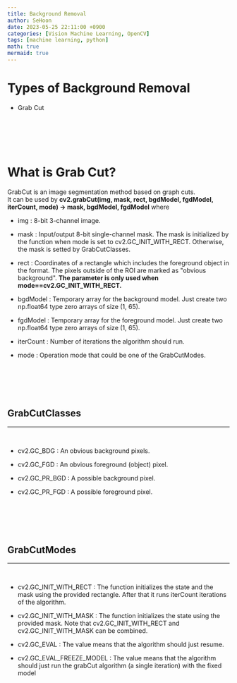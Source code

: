```yaml
---
title: Background Removal
author: SeHoon
date: 2023-05-25 22:11:00 +0900
categories: [Vision Machine Learning, OpenCV]
tags: [machine learning, python]
math: true
mermaid: true
---
```


# Types of Background Removal

+ Grab Cut

<br><br><br><br>

# What is Grab Cut?
GrabCut is an image segmentation method based on graph cuts.<br>
It can be used by **cv2.grabCut(img, mask, rect, bgdModel, fgdModel, iterCount, mode) -> mask, bgdModel, fgdModel** where<br>

+ img : 8-bit 3-channel image.

+ mask : Input/output 8-bit single-channel mask. The mask is initialized by the function when mode is set to cv2.GC_INIT_WITH_RECT. Otherwise, the mask is setted by GrabCutClasses.

+ rect : Coordinates of a rectangle which includes the foreground object in the format. The pixels outside of the ROI are marked as "obvious background". **The parameter is only used when mode==cv2.GC_INIT_WITH_RECT.**

+ bgdModel : Temporary array for the background model. Just create two np.float64 type zero arrays of size (1, 65).

+ fgdModel : Temporary array for the foreground model. Just create two np.float64 type zero arrays of size (1, 65).

+ iterCount : Number of iterations the algorithm should run.

+ mode : Operation mode that could be one of the GrabCutModes.


<br><br><br><br>

## GrabCutClasses
---
<br>

+ cv2.GC_BDG : An obvious background pixels.

+ cv2.GC_FGD : An obvious foreground (object) pixel.

+ cv2.GC_PR_BGD : A possible background pixel.

+ cv2.GC_PR_FGD : A possible foreground pixel.

<br><br><br><br>

## GrabCutModes
---
<br>

+ cv2.GC_INIT_WITH_RECT : The function initializes the state and the mask using the provided rectangle. After that it runs iterCount iterations of the algorithm.

+ cv2.GC_INIT_WITH_MASK : The function initializes the state using the provided mask. Note that cv2.GC_INIT_WITH_RECT and cv2.GC_INIT_WITH_MASK can be combined.

+ cv2.GC_EVAL : The value means that the algorithm should just resume.

+ cv2.GC_EVAL_FREEZE_MODEL : The value means that the algorithm should just run the grabCut algorithm (a single iteration) with the fixed model
